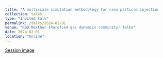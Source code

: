 ```yaml
---
title: "A multiscale simulation methodology for nano particle injection through aerosol injectors"
collection: talks
type: "Invited talk"
permalink: /talks/2024-02-01
venue: "RGD NextGen (Rarefied gas dynamics community) Talks"
date: 2024-02-01
location: "Online"
---
```


[Session image](https://www.linkedin.com/posts/rgd-next-gen_exciting-news-rgd-nextgens-we-are-pleased-activity-7151237946921074688-UsnH?utm_source=share&utm_medium=member_desktop)
